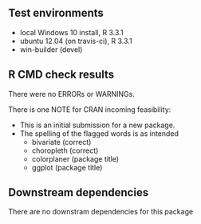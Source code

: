 ## Test environments
* local Windows 10 install, R 3.3.1
* ubuntu 12.04 (on travis-ci), R 3.3.1
* win-builder (devel)

## R CMD check results
There were no ERRORs or WARNINGs. 

There is one NOTE for CRAN incoming feasibility:
* This is an initial submission for a new package.
* The spelling of the flagged words is as intended
    * bivariate (correct)
    * choropleth (correct)
    * colorplaner (package title)
    * ggplot (package title)

## Downstream dependencies
There are no downstram dependencies for this package
